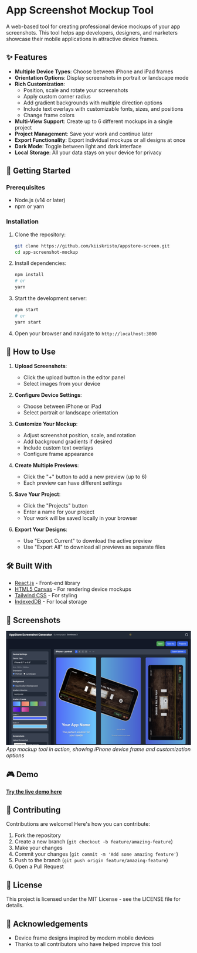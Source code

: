 # App Screenshot Mockup Tool

A web-based tool for creating professional device mockups of your app screenshots. This tool helps app developers, designers, and marketers showcase their mobile applications in attractive device frames.

## ✨ Features

- **Multiple Device Types**: Choose between iPhone and iPad frames
- **Orientation Options**: Display screenshots in portrait or landscape mode
- **Rich Customization**:
  - Position, scale and rotate your screenshots
  - Apply custom corner radius
  - Add gradient backgrounds with multiple direction options
  - Include text overlays with customizable fonts, sizes, and positions
  - Change frame colors
- **Multi-View Support**: Create up to 6 different mockups in a single project
- **Project Management**: Save your work and continue later
- **Export Functionality**: Export individual mockups or all designs at once
- **Dark Mode**: Toggle between light and dark interface
- **Local Storage**: All your data stays on your device for privacy

## 🚀 Getting Started

### Prerequisites

- Node.js (v14 or later)
- npm or yarn

### Installation

1. Clone the repository:
   ```bash
   git clone https://github.com/kiiskristo/appstore-screen.git
   cd app-screenshot-mockup
   ```

2. Install dependencies:
   ```bash
   npm install
   # or
   yarn
   ```

3. Start the development server:
   ```bash
   npm start
   # or
   yarn start
   ```

4. Open your browser and navigate to `http://localhost:3000`

## 📖 How to Use

1. **Upload Screenshots**:
   - Click the upload button in the editor panel
   - Select images from your device

2. **Configure Device Settings**:
   - Choose between iPhone or iPad
   - Select portrait or landscape orientation

3. **Customize Your Mockup**:
   - Adjust screenshot position, scale, and rotation
   - Add background gradients if desired
   - Include custom text overlays
   - Configure frame appearance

4. **Create Multiple Previews**:
   - Click the "+" button to add a new preview (up to 6)
   - Each preview can have different settings

5. **Save Your Project**:
   - Click the "Projects" button
   - Enter a name for your project
   - Your work will be saved locally in your browser

6. **Export Your Designs**:
   - Use "Export Current" to download the active preview
   - Use "Export All" to download all previews as separate files

## 🛠️ Built With

- [React.js](https://reactjs.org/) - Front-end library
- [HTML5 Canvas](https://developer.mozilla.org/en-US/docs/Web/API/Canvas_API) - For rendering device mockups
- [Tailwind CSS](https://tailwindcss.com/) - For styling
- [IndexedDB](https://developer.mozilla.org/en-US/docs/Web/API/IndexedDB_API) - For local storage

## 📸 Screenshots

![App Screenshot](./Screenshot.png)
*App mockup tool in action, showing iPhone device frame and customization options*

## 🎮 Demo

**[Try the live demo here](https://kiiskristo.github.io/appstore-screen/)**

## 🤝 Contributing

Contributions are welcome! Here's how you can contribute:

1. Fork the repository
2. Create a new branch (`git checkout -b feature/amazing-feature`)
3. Make your changes
4. Commit your changes (`git commit -m 'Add some amazing feature'`)
5. Push to the branch (`git push origin feature/amazing-feature`)
6. Open a Pull Request

## 📝 License

This project is licensed under the MIT License - see the LICENSE file for details.

## 🙏 Acknowledgements

- Device frame designs inspired by modern mobile devices
- Thanks to all contributors who have helped improve this tool 
